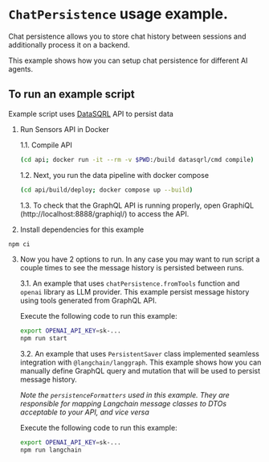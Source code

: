 # `ChatPersistence` usage example.

Chat persistence allows you to store chat history between sessions and additionally process it on a backend.

This example shows how you can setup chat persistence for different AI agents.

## To run an example script

Example script uses [DataSQRL](https://www.datasqrl.com/) API to persist data

1. Run Sensors API in Docker

   1.1. Compile API

   ```sh
   (cd api; docker run -it --rm -v $PWD:/build datasqrl/cmd compile)
   ```

   1.2. Next, you run the data pipeline with docker compose

   ```sh
   (cd api/build/deploy; docker compose up --build)
   ```

   1.3. To check that the GraphQL API is running properly, open GraphiQL (http://localhost:8888/graphiql/) to access the API.

2. Install dependencies for this example

```sh
npm ci
```

3. Now you have 2 options to run. In any case you may want to run script a couple times to see the message history is persisted between runs.

   3.1. An example that uses `chatPersistence.fromTools` function and `openai` library as LLM provider. This example persist message history using tools generated from GraphQL API.

   Execute the following code to run this example:

   ```sh
   export OPENAI_API_KEY=sk-...
   npm run start
   ```

   3.2. An example that uses `PersistentSaver` class implemented seamless integration with `@langchain/langgraph`. This example shows how you can manually define GraphQL query and mutation that will be used to persist message history.

   _Note the `persistenceFormatters` used in this example. They are responsible for mapping Langchain message classes to DTOs acceptable to your API, and vice versa_

   Execute the following code to run this example:

   ```sh
   export OPENAI_API_KEY=sk-...
   npm run langchain
   ```
